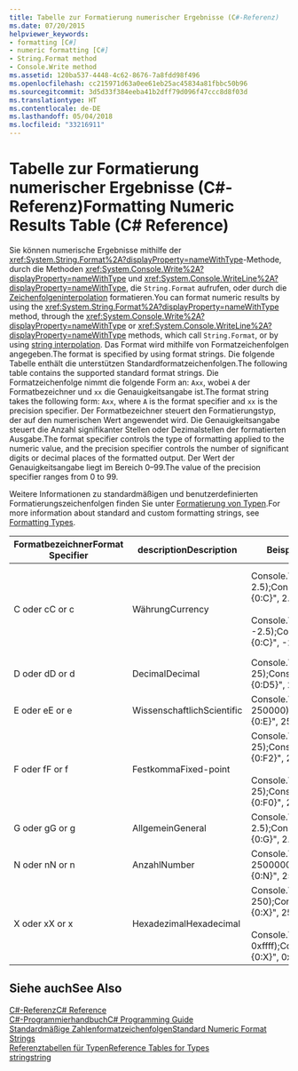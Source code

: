 ```yaml
---
title: Tabelle zur Formatierung numerischer Ergebnisse (C#-Referenz)
ms.date: 07/20/2015
helpviewer_keywords:
- formatting [C#]
- numeric formatting [C#]
- String.Format method
- Console.Write method
ms.assetid: 120ba537-4448-4c62-8676-7a8fdd98f496
ms.openlocfilehash: cc215971d63a0ee61eb25ac45834a81fbbc50b96
ms.sourcegitcommit: 3d5d33f384eeba41b2dff79d096f47ccc8d8f03d
ms.translationtype: HT
ms.contentlocale: de-DE
ms.lasthandoff: 05/04/2018
ms.locfileid: "33216911"
---
```

# <a name="formatting-numeric-results-table-c-reference"></a><span data-ttu-id="6f980-102">Tabelle zur Formatierung numerischer Ergebnisse (C#-Referenz)</span><span class="sxs-lookup"><span data-stu-id="6f980-102">Formatting Numeric Results Table (C# Reference)</span></span>
<span data-ttu-id="6f980-103">Sie können numerische Ergebnisse mithilfe der <xref:System.String.Format%2A?displayProperty=nameWithType>-Methode, durch die Methoden <xref:System.Console.Write%2A?displayProperty=nameWithType> und <xref:System.Console.WriteLine%2A?displayProperty=nameWithType>, die `String.Format` aufrufen, oder durch die [Zeichenfolgeninterpolation](../tokens/interpolated.md) formatieren.</span><span class="sxs-lookup"><span data-stu-id="6f980-103">You can format numeric results by using the <xref:System.String.Format%2A?displayProperty=nameWithType> method, through the <xref:System.Console.Write%2A?displayProperty=nameWithType> or <xref:System.Console.WriteLine%2A?displayProperty=nameWithType> methods, which call `String.Format`, or by using [string interpolation](../tokens/interpolated.md).</span></span> <span data-ttu-id="6f980-104">Das Format wird mithilfe von Formatzeichenfolgen angegeben.</span><span class="sxs-lookup"><span data-stu-id="6f980-104">The format is specified by using format strings.</span></span> <span data-ttu-id="6f980-105">Die folgende Tabelle enthält die unterstützen Standardformatzeichenfolgen.</span><span class="sxs-lookup"><span data-stu-id="6f980-105">The following table contains the supported standard format strings.</span></span> <span data-ttu-id="6f980-106">Die Formatzeichenfolge nimmt die folgende Form an: `Axx`, wobei `A` der Formatbezeichner und `xx` die Genauigkeitsangabe ist.</span><span class="sxs-lookup"><span data-stu-id="6f980-106">The format string takes the following form: `Axx`, where `A` is the format specifier and `xx` is the precision specifier.</span></span> <span data-ttu-id="6f980-107">Der Formatbezeichner steuert den Formatierungstyp, der auf den numerischen Wert angewendet wird. Die Genauigkeitsangabe steuert die Anzahl signifikanter Stellen oder Dezimalstellen der formatierten Ausgabe.</span><span class="sxs-lookup"><span data-stu-id="6f980-107">The format specifier controls the type of formatting applied to the numeric value, and the precision specifier controls the number of significant digits or decimal places of the formatted output.</span></span> <span data-ttu-id="6f980-108">Der Wert der Genauigkeitsangabe liegt im Bereich 0–99.</span><span class="sxs-lookup"><span data-stu-id="6f980-108">The value of the precision specifier ranges from 0 to 99.</span></span>  
  
 <span data-ttu-id="6f980-109">Weitere Informationen zu standardmäßigen und benutzerdefinierten Formatierungszeichenfolgen finden Sie unter [Formatierung von Typen](../../../standard/base-types/formatting-types.md).</span><span class="sxs-lookup"><span data-stu-id="6f980-109">For more information about standard and custom formatting strings, see [Formatting Types](../../../standard/base-types/formatting-types.md).</span></span>
  
|<span data-ttu-id="6f980-110">Formatbezeichner</span><span class="sxs-lookup"><span data-stu-id="6f980-110">Format Specifier</span></span>|<span data-ttu-id="6f980-111">description</span><span class="sxs-lookup"><span data-stu-id="6f980-111">Description</span></span>|<span data-ttu-id="6f980-112">Beispiele</span><span class="sxs-lookup"><span data-stu-id="6f980-112">Examples</span></span>|<span data-ttu-id="6f980-113">Ausgabe</span><span class="sxs-lookup"><span data-stu-id="6f980-113">Output</span></span>|  
|----------------------|-----------------|--------------|------------|  
|<span data-ttu-id="6f980-114">C oder c</span><span class="sxs-lookup"><span data-stu-id="6f980-114">C or c</span></span>|<span data-ttu-id="6f980-115">Währung</span><span class="sxs-lookup"><span data-stu-id="6f980-115">Currency</span></span>|<span data-ttu-id="6f980-116">Console.Write("{0:C}", 2.5);</span><span class="sxs-lookup"><span data-stu-id="6f980-116">Console.Write("{0:C}", 2.5);</span></span><br /><br /> <span data-ttu-id="6f980-117">Console.Write("{0:C}", -2.5);</span><span class="sxs-lookup"><span data-stu-id="6f980-117">Console.Write("{0:C}", -2.5);</span></span>|<span data-ttu-id="6f980-118">$2.50</span><span class="sxs-lookup"><span data-stu-id="6f980-118">$2.50</span></span><br /><br /> <span data-ttu-id="6f980-119">($2.50)</span><span class="sxs-lookup"><span data-stu-id="6f980-119">($2.50)</span></span>|  
|<span data-ttu-id="6f980-120">D oder d</span><span class="sxs-lookup"><span data-stu-id="6f980-120">D or d</span></span>|<span data-ttu-id="6f980-121">Decimal</span><span class="sxs-lookup"><span data-stu-id="6f980-121">Decimal</span></span>|<span data-ttu-id="6f980-122">Console.Write("{0:D5}", 25);</span><span class="sxs-lookup"><span data-stu-id="6f980-122">Console.Write("{0:D5}", 25);</span></span>|<span data-ttu-id="6f980-123">00025</span><span class="sxs-lookup"><span data-stu-id="6f980-123">00025</span></span>|  
|<span data-ttu-id="6f980-124">E oder e</span><span class="sxs-lookup"><span data-stu-id="6f980-124">E or e</span></span>|<span data-ttu-id="6f980-125">Wissenschaftlich</span><span class="sxs-lookup"><span data-stu-id="6f980-125">Scientific</span></span>|<span data-ttu-id="6f980-126">Console.Write("{0:E}", 250000);</span><span class="sxs-lookup"><span data-stu-id="6f980-126">Console.Write("{0:E}", 250000);</span></span>|<span data-ttu-id="6f980-127">2.500000E+005</span><span class="sxs-lookup"><span data-stu-id="6f980-127">2.500000E+005</span></span>|  
|<span data-ttu-id="6f980-128">F oder f</span><span class="sxs-lookup"><span data-stu-id="6f980-128">F or f</span></span>|<span data-ttu-id="6f980-129">Festkomma</span><span class="sxs-lookup"><span data-stu-id="6f980-129">Fixed-point</span></span>|<span data-ttu-id="6f980-130">Console.Write("{0:F2}", 25);</span><span class="sxs-lookup"><span data-stu-id="6f980-130">Console.Write("{0:F2}", 25);</span></span><br /><br /> <span data-ttu-id="6f980-131">Console.Write("{0:F0}", 25);</span><span class="sxs-lookup"><span data-stu-id="6f980-131">Console.Write("{0:F0}", 25);</span></span>|<span data-ttu-id="6f980-132">25.00</span><span class="sxs-lookup"><span data-stu-id="6f980-132">25.00</span></span><br /><br /> <span data-ttu-id="6f980-133">25</span><span class="sxs-lookup"><span data-stu-id="6f980-133">25</span></span>|  
|<span data-ttu-id="6f980-134">G oder g</span><span class="sxs-lookup"><span data-stu-id="6f980-134">G or g</span></span>|<span data-ttu-id="6f980-135">Allgemein</span><span class="sxs-lookup"><span data-stu-id="6f980-135">General</span></span>|<span data-ttu-id="6f980-136">Console.Write("{0:G}", 2.5);</span><span class="sxs-lookup"><span data-stu-id="6f980-136">Console.Write("{0:G}", 2.5);</span></span>|<span data-ttu-id="6f980-137">2.5</span><span class="sxs-lookup"><span data-stu-id="6f980-137">2.5</span></span>|  
|<span data-ttu-id="6f980-138">N oder n</span><span class="sxs-lookup"><span data-stu-id="6f980-138">N or n</span></span>|<span data-ttu-id="6f980-139">Anzahl</span><span class="sxs-lookup"><span data-stu-id="6f980-139">Number</span></span>|<span data-ttu-id="6f980-140">Console.Write("{0:N}", 2500000);</span><span class="sxs-lookup"><span data-stu-id="6f980-140">Console.Write("{0:N}", 2500000);</span></span>|<span data-ttu-id="6f980-141">2,500,000.00</span><span class="sxs-lookup"><span data-stu-id="6f980-141">2,500,000.00</span></span>|  
|<span data-ttu-id="6f980-142">X oder x</span><span class="sxs-lookup"><span data-stu-id="6f980-142">X or x</span></span>|<span data-ttu-id="6f980-143">Hexadezimal</span><span class="sxs-lookup"><span data-stu-id="6f980-143">Hexadecimal</span></span>|<span data-ttu-id="6f980-144">Console.Write("{0:X}", 250);</span><span class="sxs-lookup"><span data-stu-id="6f980-144">Console.Write("{0:X}", 250);</span></span><br /><br /> <span data-ttu-id="6f980-145">Console.Write("{0:X}", 0xffff);</span><span class="sxs-lookup"><span data-stu-id="6f980-145">Console.Write("{0:X}", 0xffff);</span></span>|<span data-ttu-id="6f980-146">FA</span><span class="sxs-lookup"><span data-stu-id="6f980-146">FA</span></span><br /><br /> <span data-ttu-id="6f980-147">FFFF</span><span class="sxs-lookup"><span data-stu-id="6f980-147">FFFF</span></span>|  
  
## <a name="see-also"></a><span data-ttu-id="6f980-148">Siehe auch</span><span class="sxs-lookup"><span data-stu-id="6f980-148">See Also</span></span>  
 [<span data-ttu-id="6f980-149">C#-Referenz</span><span class="sxs-lookup"><span data-stu-id="6f980-149">C# Reference</span></span>](../../../csharp/language-reference/index.md)  
 [<span data-ttu-id="6f980-150">C#-Programmierhandbuch</span><span class="sxs-lookup"><span data-stu-id="6f980-150">C# Programming Guide</span></span>](../../../csharp/programming-guide/index.md)  
 [<span data-ttu-id="6f980-151">Standardmäßige Zahlenformatzeichenfolgen</span><span class="sxs-lookup"><span data-stu-id="6f980-151">Standard Numeric Format Strings</span></span>](../../../standard/base-types/standard-numeric-format-strings.md)  
 [<span data-ttu-id="6f980-152">Referenztabellen für Typen</span><span class="sxs-lookup"><span data-stu-id="6f980-152">Reference Tables for Types</span></span>](../../../csharp/language-reference/keywords/reference-tables-for-types.md)  
 [<span data-ttu-id="6f980-153">string</span><span class="sxs-lookup"><span data-stu-id="6f980-153">string</span></span>](../../../csharp/language-reference/keywords/string.md)
